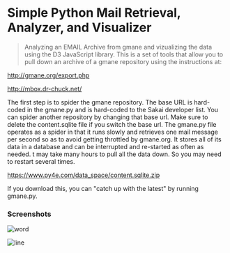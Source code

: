 # Simple Python Mail Retrieval, Analyzer, and Visualizer

> Analyzing an EMAIL Archive from gmane and vizualizing the data
using the D3 JavaScript library. This is a set of tools that allow you to pull down an archive
of a gmane repository using the instructions at:

http://gmane.org/export.php

http://mbox.dr-chuck.net/

The first step is to spider the gmane repository.  The base URL 
is hard-coded in the gmane.py and is hard-coded to the Sakai
developer list. You can spider another repository by changing that
base url. Make sure to delete the content.sqlite file if you 
switch the base url. The gmane.py file operates as a spider in 
that it runs slowly and retrieves one mail message per second so 
as to avoid getting throttled by gmane.org. It stores all of
its data in a database and can be interrupted and re-started 
as often as needed. t may take many hours to pull all the data
down.  So you may need to restart several times.

https://www.py4e.com/data_space/content.sqlite.zip

If you download this, you can "catch up with the latest" by
running gmane.py.

### Screenshots
![word](https://user-images.githubusercontent.com/13325802/68992363-02d50e80-0873-11ea-8f46-2aadaf1850b4.png)

![line](https://user-images.githubusercontent.com/13325802/68992358-f355c580-0872-11ea-955c-5217f04be024.png)
